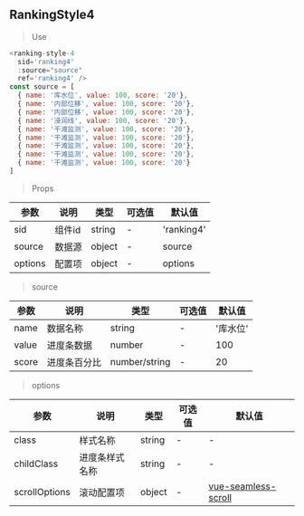 ## RankingStyle4

> Use
```javascript
<ranking-style-4
  sid='ranking4'
  :source="source"
  ref='ranking4' />
const source = [
  { name: '库水位', value: 100, score: '20'},
  { name: '内部位移', value: 100, score: '20'},
  { name: '内部位移', value: 100, score: '20'},
  { name: '浸润线', value: 100, score: '20'},
  { name: '干滩监测', value: 100, score: '20'},
  { name: '干滩监测', value: 100, score: '20'},
  { name: '干滩监测', value: 100, score: '20'},
  { name: '干滩监测', value: 100, score: '20'},
  { name: '干滩监测', value: 100, score: '20'}
]
```

> Props

参数|说明|类型|可选值|默认值
-|-|-|-|-|
sid|组件id|string|-|'ranking4'
source|数据源|object|-|source
options|配置项|object|-|options

> source

参数|说明|类型|可选值|默认值
-|-|-|-|-|
name|数据名称|string|-|'库水位'
value|进度条数据|number|-|100
score|进度条百分比|number/string|-|20

> options

参数|说明|类型|可选值|默认值
-|-|-|-|-|
class|样式名称|string|-|-
childClass|进度条样式名称|string|-|-
scrollOptions|滚动配置项|object|-|[vue-seamless-scroll](https://www.npmjs.com/package/seamless-scroll)
